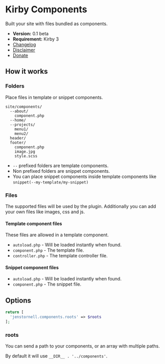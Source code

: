 # Kirby Components

Built your site with files bundled as components.

- **Version:** 0.1 beta
- **Requirement:** Kirby 3
- [Changelog](docs/changelog.md)
- [Disclaimer](https://devonera.se/docs/disclaimer/?user=jenstornell&plugin=kirby-components)
- [Donate](https://devonera.se/docs/donate/?user=jenstornell&plugin=kirby-components)

## How it works

### Folders

Place files in template or snippet components.

```text
site/components/
  --about/
    component.php
  --home/
  --projects/
    menu1/
    menu2/
  header/
  footer/
    component.php
    image.jpg
    style.scss
```

- `--` prefixed folders are template components.
- Non prefixed folders are snippet components.
- You can place snippet components inside template components like `snippet(--my-template/my-snippet)`

### Files

The supported files will be used by the plugin. Additionally you can add your own files like images, css and js.

#### Template component files

These files are allowed in a template component.

- `autoload.php` - Will be loaded instantly when found.
- `component.php` - The template file.
- `controller.php` - The template controller file.

#### Snippet component files

- `autoload.php` - Will be loaded instantly when found.
- `component.php` - The snippet file.

## Options

```php
return [
  'jenstornell.components.roots' => $roots
];
```

### roots

You can send a path to your components, or an array with multiple paths.

By default it will use `__DIR__ . '../components'`.